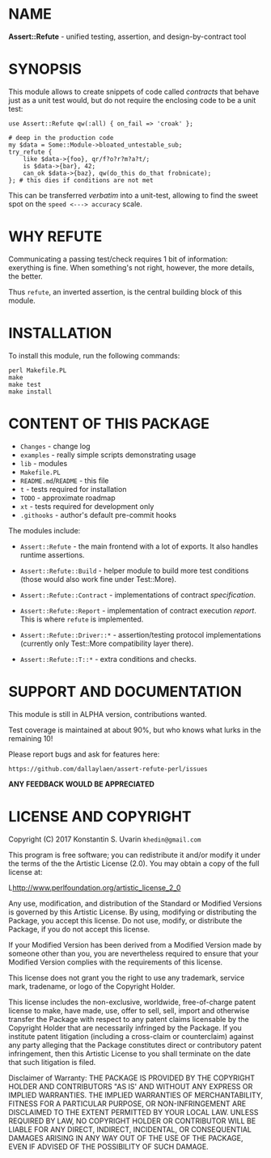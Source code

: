 # NAME

**Assert::Refute** - unified testing, assertion, and design-by-contract tool

# SYNOPSIS

This module allows to create snippets of code called *contracts*
that behave just as a unit test would,
but do not require the enclosing code to be a unit test:

    use Assert::Refute qw(:all) { on_fail => 'croak' };

    # deep in the production code
    my $data = Some::Module->bloated_untestable_sub;
    try_refute {
        like $data->{foo}, qr/f?o?r?m?a?t/;
        is $data->{bar}, 42;
        can_ok $data->{baz}, qw(do_this do_that frobnicate);
    }; # this dies if conditions are not met

This can be transferred *verbatim* into a unit-test,
allowing to find the sweet spot on the `speed <---> accuracy` scale.

# WHY REFUTE

Communicating a passing test/check requires 1 bit of information:
exerything is fine.
When something's not right, however, the more details, the better.

Thus `refute`, an inverted assertion, is the central building block
of this module.

# INSTALLATION

To install this module, run the following commands:

	perl Makefile.PL
	make
	make test
	make install

# CONTENT OF THIS PACKAGE

* `Changes` - change log
* `examples` - really simple scripts demonstrating usage
* `lib` - modules
* `Makefile.PL`
* `README.md`/`README` - this file
* `t` - tests required for installation
* `TODO` - approximate roadmap
* `xt` - tests required for development only
* `.githooks` - author's default pre-commit hooks

The modules include:

* `Assert::Refute` - the main frontend with a lot of exports.
It also handles runtime assertions.

* `Assert::Refute::Build` - helper module to build more test conditions
(those would also work fine under Test::More).

* `Assert::Refute::Contract` - implementations of contract *specification*.

* `Assert::Refute::Report` - implementation of contract execution *report*.
This is where `refute` is implemented.

* `Assert::Refute::Driver::*` - assertion/testing protocol implementations
(currently only Test::More compatibility layer there).

* `Assert::Refute::T::*` - extra conditions and checks.

# SUPPORT AND DOCUMENTATION

This module is still in ALPHA version, contributions wanted.

Test coverage is maintained at about 90%, but who knows what lurks in the
remaining 10!

Please report bugs and ask for features here:

    https://github.com/dallaylaen/assert-refute-perl/issues

**ANY FEEDBACK WOULD BE APPRECIATED**

# LICENSE AND COPYRIGHT

Copyright (C) 2017 Konstantin S. Uvarin `khedin@gmail.com`

This program is free software; you can redistribute it and/or modify it
under the terms of the the Artistic License (2.0). You may obtain a
copy of the full license at:

L<http://www.perlfoundation.org/artistic_license_2_0>

Any use, modification, and distribution of the Standard or Modified
Versions is governed by this Artistic License. By using, modifying or
distributing the Package, you accept this license. Do not use, modify,
or distribute the Package, if you do not accept this license.

If your Modified Version has been derived from a Modified Version made
by someone other than you, you are nevertheless required to ensure that
your Modified Version complies with the requirements of this license.

This license does not grant you the right to use any trademark, service
mark, tradename, or logo of the Copyright Holder.

This license includes the non-exclusive, worldwide, free-of-charge
patent license to make, have made, use, offer to sell, sell, import and
otherwise transfer the Package with respect to any patent claims
licensable by the Copyright Holder that are necessarily infringed by the
Package. If you institute patent litigation (including a cross-claim or
counterclaim) against any party alleging that the Package constitutes
direct or contributory patent infringement, then this Artistic License
to you shall terminate on the date that such litigation is filed.

Disclaimer of Warranty: THE PACKAGE IS PROVIDED BY THE COPYRIGHT HOLDER
AND CONTRIBUTORS "AS IS' AND WITHOUT ANY EXPRESS OR IMPLIED WARRANTIES.
THE IMPLIED WARRANTIES OF MERCHANTABILITY, FITNESS FOR A PARTICULAR
PURPOSE, OR NON-INFRINGEMENT ARE DISCLAIMED TO THE EXTENT PERMITTED BY
YOUR LOCAL LAW. UNLESS REQUIRED BY LAW, NO COPYRIGHT HOLDER OR
CONTRIBUTOR WILL BE LIABLE FOR ANY DIRECT, INDIRECT, INCIDENTAL, OR
CONSEQUENTIAL DAMAGES ARISING IN ANY WAY OUT OF THE USE OF THE PACKAGE,
EVEN IF ADVISED OF THE POSSIBILITY OF SUCH DAMAGE.

